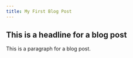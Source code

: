 ```yaml
---
title: My First Blog Post
---
```


## This is a headline for a blog post

This is a paragraph for a blog post.
